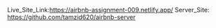 Live_Site_Link:https://airbnb-assignment-009.netlify.app/
Server_Site: https://github.com/tamzid620/airbnb-server